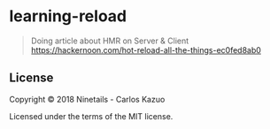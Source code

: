 # learning-reload
> Doing article about HMR on Server &amp; Client https://hackernoon.com/hot-reload-all-the-things-ec0fed8ab0

## License

Copyright &copy; 2018 Ninetails - Carlos Kazuo

Licensed under the terms of the MIT license.
